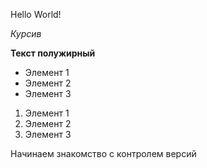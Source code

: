 Hello World!

*Курсив*

**Текст полужирный** 

* Элемент 1
* Элемент 2 
* Элемент 3

1. Элемент 1 
2. Элемент 2
3. Элемент 3


Начинаем знакомство с контролем версий

